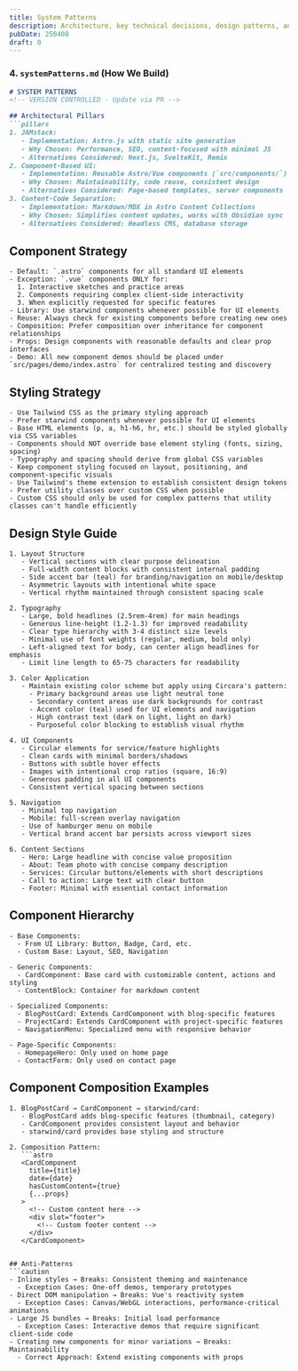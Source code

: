 ```yaml
---
title: System Patterns
description: Architecture, key technical decisions, design patterns, and components.
pubDate: 250408
draft: 0
---
```

### **4. `systemPatterns.md` (How We Build)**
```markdown
# SYSTEM PATTERNS
<!-- VERSION CONTROLLED - Update via PR -->

## Architectural Pillars
```pillars
1. JAMstack: 
   - Implementation: Astro.js with static site generation
   - Why Chosen: Performance, SEO, content-focused with minimal JS
   - Alternatives Considered: Next.js, SvelteKit, Remix
2. Component-Based UI:
   - Implementation: Reusable Astro/Vue components (`src/components/`)
   - Why Chosen: Maintainability, code reuse, consistent design
   - Alternatives Considered: Page-based templates, server components
3. Content-Code Separation:
   - Implementation: Markdown/MDX in Astro Content Collections
   - Why Chosen: Simplifies content updates, works with Obsidian sync
   - Alternatives Considered: Headless CMS, database storage
```

## Component Strategy
```component-rules
- Default: `.astro` components for all standard UI elements
- Exception: `.vue` components ONLY for:
  1. Interactive sketches and practice areas
  2. Components requiring complex client-side interactivity
  3. When explicitly requested for specific features
- Library: Use starwind components whenever possible for UI elements
- Reuse: Always check for existing components before creating new ones
- Composition: Prefer composition over inheritance for component relationships
- Props: Design components with reasonable defaults and clear prop interfaces
- Demo: All new component demos should be placed under `src/pages/demo/index.astro` for centralized testing and discovery
```

## Styling Strategy
```styling-rules
- Use Tailwind CSS as the primary styling approach
- Prefer starwind components whenever possible for UI elements
- Base HTML elements (p, a, h1-h6, hr, etc.) should be styled globally via CSS variables
- Components should NOT override base element styling (fonts, sizing, spacing)
- Typography and spacing should derive from global CSS variables
- Keep component styling focused on layout, positioning, and component-specific visuals
- Use Tailwind's theme extension to establish consistent design tokens
- Prefer utility classes over custom CSS when possible
- Custom CSS should only be used for complex patterns that utility classes can't handle efficiently
```

## Design Style Guide
```design-system
1. Layout Structure
   - Vertical sections with clear purpose delineation
   - Full-width content blocks with consistent internal padding
   - Side accent bar (teal) for branding/navigation on mobile/desktop
   - Asymmetric layouts with intentional white space
   - Vertical rhythm maintained through consistent spacing scale

2. Typography
   - Large, bold headlines (2.5rem-4rem) for main headings
   - Generous line-height (1.2-1.3) for improved readability
   - Clear type hierarchy with 3-4 distinct size levels
   - Minimal use of font weights (regular, medium, bold only)
   - Left-aligned text for body, can center align headlines for emphasis
   - Limit line length to 65-75 characters for readability

3. Color Application
   - Maintain existing color scheme but apply using Circora's pattern:
     - Primary background areas use light neutral tone
     - Secondary content areas use dark backgrounds for contrast
     - Accent color (teal) used for UI elements and navigation
     - High contrast text (dark on light, light on dark)
     - Purposeful color blocking to establish visual rhythm

4. UI Components
   - Circular elements for service/feature highlights
   - Clean cards with minimal borders/shadows
   - Buttons with subtle hover effects
   - Images with intentional crop ratios (square, 16:9)
   - Generous padding in all UI components
   - Consistent vertical spacing between sections

5. Navigation
   - Minimal top navigation
   - Mobile: full-screen overlay navigation
   - Use of hamburger menu on mobile
   - Vertical brand accent bar persists across viewport sizes

6. Content Sections
   - Hero: Large headline with concise value proposition
   - About: Team photo with concise company description
   - Services: Circular buttons/elements with short descriptions
   - Call to action: Large text with clear button
   - Footer: Minimal with essential contact information
```

## Component Hierarchy
```component-hierarchy
- Base Components:
  - From UI Library: Button, Badge, Card, etc.
  - Custom Base: Layout, SEO, Navigation

- Generic Components:
  - CardComponent: Base card with customizable content, actions and styling
  - ContentBlock: Container for markdown content

- Specialized Components:
  - BlogPostCard: Extends CardComponent with blog-specific features
  - ProjectCard: Extends CardComponent with project-specific features
  - NavigationMenu: Specialized menu with responsive behavior

- Page-Specific Components:
  - HomepageHero: Only used on home page
  - ContactForm: Only used on contact page
```

## Component Composition Examples
```component-examples
1. BlogPostCard → CardComponent → starwind/card:
   - BlogPostCard adds blog-specific features (thumbnail, category)
   - CardComponent provides consistent layout and behavior
   - starwind/card provides base styling and structure

2. Composition Pattern:
   ```astro
   <CardComponent 
     title={title}
     date={date}
     hasCustomContent={true}
     {...props}
   >
     <!-- Custom content here -->
     <div slot="footer">
       <!-- Custom footer content -->
     </div>
   </CardComponent>
   ```
```

## Anti-Patterns
```caution
- Inline styles → Breaks: Consistent theming and maintenance
  - Exception Cases: One-off demos, temporary prototypes
- Direct DOM manipulation → Breaks: Vue's reactivity system
  - Exception Cases: Canvas/WebGL interactions, performance-critical animations
- Large JS bundles → Breaks: Initial load performance
  - Exception Cases: Interactive demos that require significant client-side code
- Creating new components for minor variations → Breaks: Maintainability
  - Correct Approach: Extend existing components with props
```